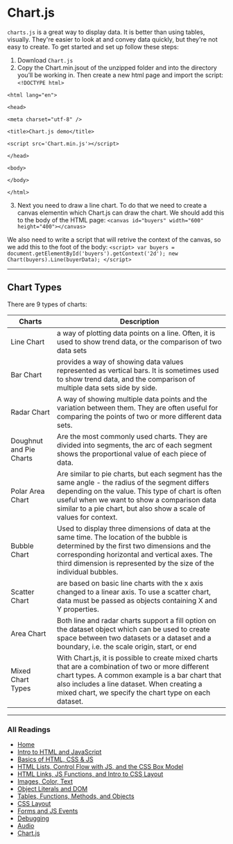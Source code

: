 # Chart.js

`charts.js` is a great way to display data. It is better than using tables, visually. They're easier to look at and convey data quickly, but they're not easy to create. To get started and set up follow these steps:

1. Download `Chart.js`
2. Copy the Chart.min.jsout of the unzipped folder and into the directory you’ll be working in. Then create a new html page and import the script:
`<!DOCTYPE html>`

`<html lang="en">`

  `<head>`

  `<meta charset="utf-8" />`

  `<title>Chart.js demo</title>`

  `<script src='Chart.min.js'></script>`

  `</head>`

   `<body>`

  `</body>`

`</html>`

3. Next you need to draw a line chart. To do that we need to create a canvas elementin which Chart.js can draw the chart. We should add this to the body of the HTML page: `<canvas id="buyers" width="600" height="400"></canvas>`

We also need to write a script that will retrive the context of the canvas, so we add this to the foot of the body: `<script>
    var buyers = document.getElementById('buyers').getContext('2d');
    new Chart(buyers).Line(buyerData);
</script>`

***

## Chart Types

There are 9 types of charts:

| Charts            |Description|
| ---------         | ------------          |
| Line Chart  | a way of plotting data points on a line. Often, it is used to show trend data, or the comparison of two data sets |
| Bar Chart | provides a way of showing data values represented as vertical bars. It is sometimes used to show trend data, and the comparison of multiple data sets side by side.             |
| Radar Chart   | A way of showing multiple data points and the variation between them. They are often useful for comparing the points of two or more different data sets.          |
| Doughnut and Pie Charts  |  Are the most commonly used charts. They are divided into segments, the arc of each segment shows the proportional value of each piece of data.      |
| Polar Area Chart  | Are similar to pie charts, but each segment has the same angle - the radius of the segment differs depending on the value. This type of chart is often useful when we want to show a comparison data similar to a pie chart, but also show a scale of values for context.     |
| Bubble Chart     | Used to display three dimensions of data at the same time. The location of the bubble is determined by the first two dimensions and the corresponding horizontal and vertical axes. The third dimension is represented by the size of the individual bubbles.  |
| Scatter Chart   | are based on basic line charts with the x axis changed to a linear axis. To use a scatter chart, data must be passed as objects containing X and Y properties.  |
| Area Chart  | Both line and radar charts support a fill option on the dataset object which can be used to create space between two datasets or a dataset and a boundary, i.e. the scale origin, start, or end  |
| Mixed Chart Types  | With Chart.js, it is possible to create mixed charts that are a combination of two or more different chart types. A common example is a bar chart that also includes a line dataset. When creating a mixed chart, we specify the chart type on each dataset.  |

***

### All Readings

* [Home](README.md)
* [Intro to HTML and JavaScript](class-01.md)
* [Basics of HTML, CSS & JS](class-02.md)
* [HTML Lists, Control Flow with JS, and the CSS Box Model](class-03.md)
* [HTML Links, JS Functions, and Intro to CSS Layout](class-04.md)
* [Images, Color, Text](class-05.md)
* [Object Literals and DOM](class-06.md)
* [Tables, Functions, Methods, and Objects](class-07.md)
* [CSS Layout](class-08.md)
* [Forms and JS Events](class-09.md)
* [Debugging](class-10.md)
* [Audio](class-11.md)
* [Chart.js](class-12.md)
